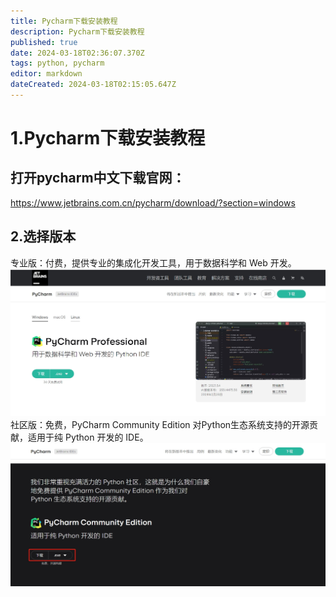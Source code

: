 ```yaml
---
title: Pycharm下载安装教程
description: Pycharm下载安装教程
published: true
date: 2024-03-18T02:36:07.370Z
tags: python, pycharm
editor: markdown
dateCreated: 2024-03-18T02:15:05.647Z
---
```


# 1.Pycharm下载安装教程
## 打开pycharm中文下载官网：
https://www.jetbrains.com.cn/pycharm/download/?section=windows
## 2.选择版本
专业版：付费，提供专业的集成化开发工具，用于数据科学和 Web 开发。
![ptcharm专业版下载.png](/wiki/python/pycharm/ptcharm专业版下载.png)
社区版：免费，PyCharm Community Edition 对Python生态系统支持的开源贡献，适用于纯 Python 开发的 IDE。
![ptcharm社区版下载.png](/wiki/python/pycharm/ptcharm社区版下载.png)




